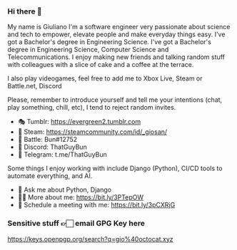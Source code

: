 ### Hi there 👋

<!--
**Freyja-Folkvangr/Freyja-Folkvangr** is a ✨ _special_ ✨ repository because its `README.md` (this file) appears on your GitHub profile.
-->

My name is Giuliano I'm a software engineer very passionate about science and tech to empower, elevate people and make everyday things easy. I've got a Bachelor's degree in Engineering Science. I've got a Bachelor's degree in Engineering Science, Computer Science and Telecommunications. I enjoy making new friends and talking random stuff with colleagues with a slice of cake and a coffee at the terrace.

I also play videogames, feel free to add me to Xbox Live, Steam or Battle.net, Discord

Please, remember to introduce yourself and tell me your intentions (chat, play something, chill, etc), I tend to reject random invites.

- 🎭 Tumblr: https://evergreen2.tumblr.com
- 🎋 Steam: https://steamcommunity.com/id/_giosan/
- 🚀 Battle: Bun#12752
- 💬 Discord: ThatGuyBun
- 💬 Telegram: t.me/ThatGuyBun

Some things I enjoy working with include Django (Python), CI/CD tools to automate everything, and AI.

- 💬 Ask me about Python, Django
- 👦🏻 More about me: https://bit.ly/3PTepOW
- 📆 Schedule a meeting with me: https://bit.ly/3pCXRjG

### Sensitive stuff 👉🏻 email GPG Key here
https://keys.openpgp.org/search?q=gio%40octocat.xyz
